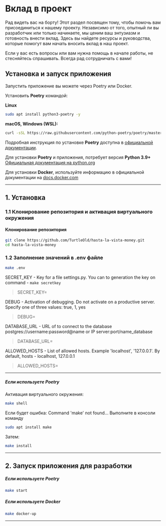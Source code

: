 # Вклад в проект

Рад видеть вас на борту! Этот раздел посвящен тому, чтобы помочь вам присоединиться к нашему проекту. Независимо от того, опытный ли вы разработчик или только начинаете, мы ценим ваш энтузиазм и готовность внести вклад. Здесь вы найдете ресурсы и руководства, которые помогут вам начать вносить вклад в наш проект.

Если у вас есть вопросы или вам нужна помощь в начале работы, не стесняйтесь спрашивать. Всегда рад сотрудничать с вами!

## Установка и запуск приложения

Запустить приложение вы можете через Poetry или Docker.

Установить **Poetry** командой:

**Linux**

``` bash
sudo apt install python3-poetry -y
```

**macOS, Windows (WSL):**

``` bash
curl -sSL https://raw.githubusercontent.com/python-poetry/poetry/master/get-poetry.py | python -
```

Подробная инструкция по установке **Poetry** доступна в [официальной
документации](<https://python-poetry.org/docs/>).

Для установки **Poetry** и приложения, потребует версия **Python 3.9+**
[Официальная документация на
python.org](<https://www.python.org/downloads/>)

Для установки **Docker**, используйте информацию в официальной
документации на
[docs.docker.com](<https://docs.docker.com/engine/install/>)

------------------------------------------------------------------------

## 1. Установка

### 1.1 Клонирование репозитория и активация виртуального окружения

#### Клонирование репозитория

``` bash
git clone https://github.com/TurtleOld/hasta-la-vista-money.git
cd hasta-la-vista-money
```

### 1.2 Заполнение значений в .env файле
```bash
make .env
```
SECRET_KEY - Key for a file settings.py. You can to generation the key
on command - ```make secretkey```

> SECRET_KEY=

DEBUG - Activation of debugging. Do not activate on a productive server.
Specify one of three values: true, 1, yes

> DEBUG=

DATABASE_URL - URL of to connect to the database
postgres://username:password@name or IP server:port/name_database

> DATABASE_URL=

ALLOWED_HOSTS - List of allowed hosts. Example 'localhost',
'127.0.0.1'. By default, hosts - localhost, 127.0.0.1

> ALLOWED_HOSTS=

------------------------------------------------------------------------

##### Если используете **Poetry**

Активация виртуального окружения:

``` bash
make shell
```

Если будет ошибка: Command \'make\' not found\... Выполните в консоли
команду

``` bash
sudo apt install make
```

Затем:

``` bash
make install
```

------------------------------------------------------------------------

## 2. Запуск приложения для разработки

##### Если используете **Poetry**

``` bash
make start
```

##### Если используете **Docker**

``` bash
make docker-up
```
------------------------------------------------------------------------
